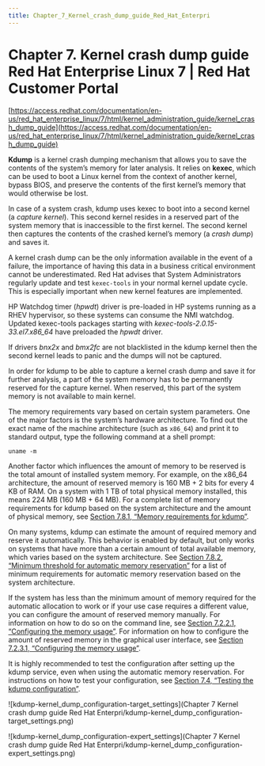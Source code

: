 ```yaml
---
title: Chapter_7_Kernel_crash_dump_guide_Red_Hat_Enterpri
---
```


# Chapter 7. Kernel crash dump guide Red Hat Enterprise Linux 7 | Red Hat Customer Portal

[https://access.redhat.com/documentation/en-us/red_hat_enterprise_linux/7/html/kernel_administration_guide/kernel_crash_dump_guide](https://access.redhat.com/documentation/en-us/red_hat_enterprise_linux/7/html/kernel_administration_guide/kernel_crash_dump_guide)

**Kdump** is a kernel crash dumping mechanism that allows you to save the contents of the system’s memory for later analysis. It relies on **kexec**, which can be used to boot a Linux kernel from the context of another kernel, bypass BIOS, and preserve the contents of the first kernel’s memory that would otherwise be lost.

In case of a system crash, kdump uses kexec to boot into a second kernel (a *capture kernel*). This second kernel resides in a reserved part of the system memory that is inaccessible to the first kernel. The second kernel then captures the contents of the crashed kernel’s memory (a *crash dump*) and saves it.

A kernel crash dump can be the only information available in the event of a failure, the importance of having this data in a business critical environment cannot be underestimated. Red Hat advises that System Administrators regularly update and test `kexec-tools` in your normal kernel update cycle. This is especially important when new kernel features are implemented.

HP Watchdog timer (*hpwdt*) driver is pre-loaded in HP systems running as a RHEV hypervisor, so these systems can consume the NMI watchdog. Updated kexec-tools packages starting with *kexec-tools-2.0.15-33.el7.x86_64* have preloaded the *hpwdt* driver.

If drivers *bnx2x* and *bmx2fc* are not blacklisted in the kdump kernel then the second kernel leads to panic and the dumps will not be captured.

In order for kdump to be able to capture a kernel crash dump and save it for further analysis, a part of the system memory has to be permanently reserved for the capture kernel. When reserved, this part of the system memory is not available to main kernel.

The memory requirements vary based on certain system parameters. One of the major factors is the system’s hardware architecture. To find out the exact name of the machine architecture (such as `x86_64`) and print it to standard output, type the following command at a shell prompt:

```
uname -m
```

Another factor which influences the amount of memory to be reserved is the total amount of installed system memory. For example, on the x86_64 architecture, the amount of reserved memory is 160 MB + 2 bits for every 4 KB of RAM. On a system with 1 TB of total physical memory installed, this means 224 MB (160 MB + 64 MB). For a complete list of memory requirements for kdump based on the system architecture and the amount of physical memory, see [Section 7.8.1, “Memory requirements for kdump”](https://access.redhat.com/documentation/en-us/red_hat_enterprise_linux/7/html/kernel_administration_guide/kernel_crash_dump_guide).

On many systems, kdump can estimate the amount of required memory and reserve it automatically. This behavior is enabled by default, but only works on systems that have more than a certain amount of total available memory, which varies based on the system architecture. See [Section 7.8.2, “Minimum threshold for automatic memory reservation”](https://access.redhat.com/documentation/en-us/red_hat_enterprise_linux/7/html/kernel_administration_guide/kernel_crash_dump_guide) for a list of minimum requirements for automatic memory reservation based on the system architecture.

If the system has less than the minimum amount of memory required for the automatic allocation to work or if your use case requires a different value, you can configure the amount of reserved memory manually. For information on how to do so on the command line, see [Section 7.2.2.1, “Configuring the memory usage”](https://access.redhat.com/documentation/en-us/red_hat_enterprise_linux/7/html/kernel_administration_guide/kernel_crash_dump_guide). For information on how to configure the amount of reserved memory in the graphical user interface, see [Section 7.2.3.1, “Configuring the memory usage”](https://access.redhat.com/documentation/en-us/red_hat_enterprise_linux/7/html/kernel_administration_guide/kernel_crash_dump_guide).

It is highly recommended to test the configuration after setting up the kdump service, even when using the automatic memory reservation. For instructions on how to test your configuration, see [Section 7.4, “Testing the kdump configuration”](https://access.redhat.com/documentation/en-us/red_hat_enterprise_linux/7/html/kernel_administration_guide/kernel_crash_dump_guide).

![kdump-kernel_dump_configuration-target_settings](Chapter 7 Kernel crash dump guide Red Hat Enterpri/kdump-kernel_dump_configuration-target_settings.png)

![kdump-kernel_dump_configuration-expert_settings](Chapter 7 Kernel crash dump guide Red Hat Enterpri/kdump-kernel_dump_configuration-expert_settings.png)